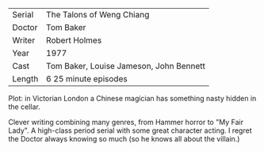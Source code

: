 | | |
|-|-|
Serial|The Talons of Weng Chiang
Doctor|Tom Baker
Writer|Robert Holmes
Year|1977
Cast|Tom Baker, Louise Jameson, John Bennett
Length|6 25 minute episodes

Plot: in Victorian London a Chinese magician has
something nasty hidden in the cellar.

Clever writing combining many genres, from Hammer
horror to "My Fair Lady".  A high-class
period serial with some great character acting.  I
regret the Doctor always knowing so much (so he knows
all about the villain.)
